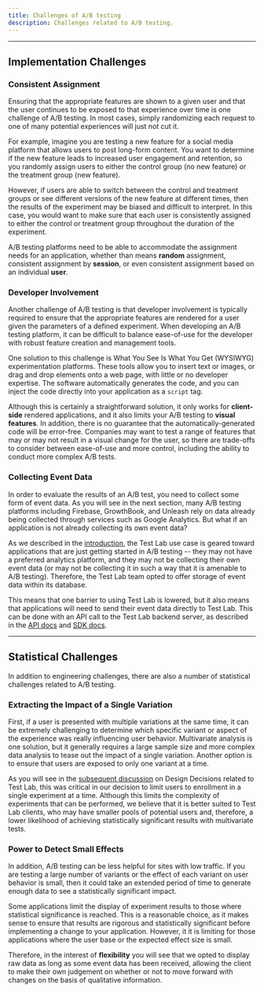 ```yaml
---
title: Challenges of A/B testing
description: Challenges related to A/B testing.
---
```


---

## Implementation Challenges

### Consistent Assignment

Ensuring that the appropriate features are shown to a given user and that the user continues to be exposed to that experience over time is one challenge of A/B testing. In most cases, simply randomizing each request to one of many potential experiences will just not cut it.

For example, imagine you are testing a new feature for a social media platform that allows users to post long-form content. You want to determine if the new feature leads to increased user engagement and retention, so you randomly assign users to either the control group (no new feature) or the treatment group (new feature).

However, if users are able to switch between the control and treatment groups or see different versions of the new feature at different times, then the results of the experiment may be biased and difficult to interpret. In this case, you would want to make sure that each user is consistently assigned to either the control or treatment group throughout the duration of the experiment.

A/B testing platforms need to be able to accommodate the assignment needs for an application, whether than means **random** assignment, consistent assignment by **session**, or even consistent assignment based on an individual **user**.

### Developer Involvement

Another challenge of A/B testing is that developer involvement is typically required to ensure that the appropriate features are rendered for a user given the parameters of a defined experiment. When developing an A/B testing platform, it can be difficult to balance ease-of-use for the developer with robust feature creation and management tools.

One solution to this challenge is What You See Is What You Get (WYSIWYG) experimentation platforms. These tools allow you to insert text or images, or drag and drop elements onto a web page, with little or no developer expertise. The software automatically generates the code, and you can inject the code directly into your application as a `script` tag.

Although this is certainly a straightforward solution, it only works for **client-side** rendered applications, and it also limits your A/B testing to **visual features**. In addition, there is no guarantee that the automatically-generated code will be error-free. Companies may want to test a range of features that may or may not result in a visual change for the user, so there are trade-offs to consider between ease-of-use and more control, including the ability to conduct more complex A/B tests.

### Collecting Event Data

In order to evaluate the results of an A/B test, you need to collect some form of event data. As you will see in the next section, many A/B testing platforms including Firebase, GrowthBook, and Unleash rely on data already being collected through services such as Google Analytics. But what if an application is not already collecting its own event data?

As we described in the [introduction](/docs/testlab-intro), the Test Lab use case is geared toward applications that are just getting started in A/B testing -- they may not have a preferred analytics platform, and they may not be collecting their own event data (or may not be collecting it in such a way that it is amenable to A/B testing). Therefore, the Test Lab team opted to offer storage of event data within its database.

This means that one barrier to using Test Lab is lowered, but it also means that applications will need to send their event data directly to Test Lab. This can be done with an API call to the Test Lab backend server, as described in the [API docs](/docs/api-docs#create-events) and [SDK docs](/docs/sdk-docs#event-tracking).

---

## Statistical Challenges

In addition to engineering challenges, there are also a number of statistical challenges related to A/B testing.

### Extracting the Impact of a Single Variation

First, if a user is presented with multiple variations at the same time, it can be extremely challenging to determine which specific variant or aspect of the experience was really influencing user behavior. Multivariate analysis is one solution, but it generally requires a large sample size and more complex data analysis to tease out the impact of a single variation. Another option is to ensure that users are exposed to only one variant at a time.

As you will see in the [subsequent discussion](/docs/functional-decisions#limiting-users-to-one-concurrent-experiment) on Design Decisions related to Test Lab, this was critical in our decision to limit users to enrollment in a single experiment at a time. Although this limits the complexity of experiments that can be performed, we believe that it is better suited to Test Lab clients, who may have smaller pools of potential users and, therefore, a lower likelihood of achieving statistically significant results with multivariate tests.

### Power to Detect Small Effects

In addition, A/B testing can be less helpful for sites with low traffic. If you are testing a large number of variants or the effect of each variant on user behavior is small, then it could take an extended period of time to generate enough data to see a statistically significant impact.

Some applications limit the display of experiment results to those where statistical significance is reached. This is a reasonable choice, as it makes sense to ensure that results are rigorous and statistically significant before implementing a change to your application. However, it it is limiting for those applications where the user base or the expected effect size is small.

Therefore, in the interest of **flexibility** you will see that we opted to display raw data as long as some event data has been received, allowing the client to make their own judgement on whether or not to move forward with changes on the basis of qualitative information.
